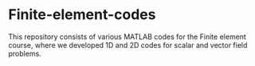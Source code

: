 # Finite-element-codes
This repository consists of various MATLAB codes for the Finite element course, where we developed 1D and 2D codes for scalar and vector field problems.
